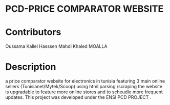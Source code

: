 # PCD-PRICE COMPARATOR WEBSITE
# Contributors
Oussama Kallel
Hasssen Mahdi
Khaled MOALLA
# Description
a price comparator website for electronics in tunisia featuring 3 main online sellers (Tunisianet/Mytek/Scoop) using html parsing /scraping 
the website is upgradable to feature more online stores and to scheudle more frequent updates.
This project was developed under the ENSI PCD PROJECT .
